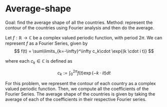 # Average-shape
Goal: find the average shape of all the countries. Method: represent the contour of the countries using Fourier analysis and then do the average.

Let $f:\mathbb{R} \to \mathbb{C}$ be a complex valued periodic function, with period $2 \pi$. We can represent $f$ as a Fourier Series, given by 
$$
  f(t) = \sum\limits_{k=-\infty}^\infty c_k\cdot \exp{(k \cdot i t)}
$$

where each $c_k \in \mathbb{C}$ is defined as

$$ 
  c_k := \int_0^{2\pi} f(t)\exp{(-k \cdot  i t)} dt
$$

For this problem, we represent the contour of each country as a complex valued periodic function. Then, we compute all the coefficients of the Fourier Series. The average shape of the countries is given by taking the average of each of the coefficients in their respective Fourier series.